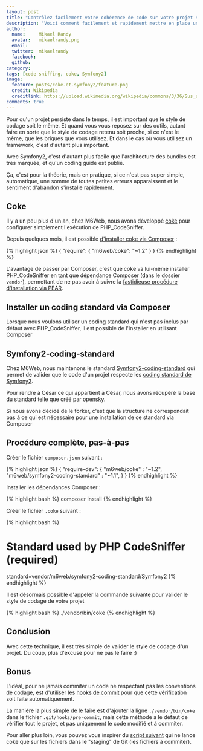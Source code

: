 ```yaml
---
layout: post
title: "Contrôlez facilement votre cohérence de code sur votre projet Symfony2 avec coke"
description: "Voici comment facilement et rapidement mettre en place un système de contrôle de la cohérence du code d'un projet Symfony2 avec coke"
author:
  name:     Mikael Randy
  avatar:   mikaelrandy.png
  email:
  twitter:  mikaelrandy
  facebook:
  github:
category:
tags: [code sniffing, coke, Symfony2]
image:
  feature: posts/coke-et-symfony2/feature.png
  credit: Wikipedia
  creditlink: https://upload.wikimedia.org/wikipedia/commons/3/36/Sus_scrofa_piglet.jpg
comments: true
---
```


Pour qu'un projet persiste dans le temps, il est important que le style de codage soit le même. Et quand vous vous reposez sur des outils, autant faire en sorte que le style de codage retenu soit proche, si ce n'est le même, que les briques que vous utilisez. Et dans le cas où vous utilisez un framework, c'est d'autant plus important.

Avec Symfony2, c'est d'autant plus facile que l'architecture des bundles est très marquée, et qu'un coding guide est publié.

Ça, c'est pour la théorie, mais en pratique, si ce n'est pas super simple, automatique, une somme de toutes petites erreurs apparaissent et le sentiment d'abandon s'installe rapidement.

## Coke

Il y a un peu plus d'un an, chez M6Web, nous avons développé [coke](/coke-pour-bien-sniffer-son-code) pour configurer simplement l'exécution de PHP_CodeSniffer.

Depuis quelques mois, il est possible [d'installer coke via Composer](https://github.com/BedrockStreaming/Coke/pull/4) :

{% highlight json %}
{
  "require": {
    "m6web/coke": "~1.2"
  }
}
{% endhighlight %}

L'avantage de passer par Composer, c'est que coke va lui-même installer PHP_CodeSniffer en tant que dépendance Composer (dans le dossier `vendor`), permettant de ne pas avoir à suivre la [fastidieuse procédure d'installation via PEAR](https://pear.php.net/manual/en/guide.users.commandline.installing.php).

## Installer un coding standard via Composer

Lorsque nous voulons utiliser un coding standard qui n'est pas inclus par défaut avec PHP_CodeSniffer, il est possible de l'installer en utilisant Composer

## Symfony2-coding-standard

Chez M6Web, nous maintenons le standard [Symfony2-coding-standard](https://github.com/BedrockStreaming/Symfony2-coding-standard) qui permet de valider que le code d'un projet respecte les [coding standard de Symfony2](https://symfony.com/doc/current/contributing/code/standards.html).

Pour rendre à César ce qui appartient à César, nous avons récupéré la base du standard telle que créé par [opensky](https://github.com/opensky).

Si nous avons décidé de le forker, c'est que la structure ne correspondait pas à ce qui est nécessaire pour une installation de ce standard via Composer

## Procédure complète, pas-à-pas

Créer le fichier `composer.json` suivant :

{% highlight json %}
{
  "require-dev": {
    "m6web/coke"                       : "~1.2",
    "m6web/symfony2-coding-standard"   : "~1.1",
  }
}
{% endhighlight %}

Installer les dépendances Composer :

{% highlight bash %}
composer install
{% endhighlight %}

Créer le fichier `.coke` suivant :

{% highlight bash %}
# Standard used by PHP CodeSniffer (required)
standard=vendor/m6web/symfony2-coding-standard/Symfony2
{% endhighlight %}

Il est désormais possible d'appeler la commande suivante pour valider le style de codage de votre projet

{% highlight bash %}
./vendor/bin/coke
{% endhighlight %}

## Conclusion

Avec cette technique, il est très simple de valider le style de codage d'un projet. Du coup, plus d'excuse pour ne pas le faire ;)

## Bonus

L'idéal, pour ne jamais commiter un code ne respectant pas les conventions de codage, est d'utiliser les [hooks de commit](https://git-scm.com/book/en/Customizing-Git-Git-Hooks) pour que cette vérification soit faite automatiquement.

La manière la plus simple de le faire est d'ajouter la ligne `./vendor/bin/coke` dans le fichier `.git/hooks/pre-commit`, mais cette méthode a le défaut de vérifier tout le projet, et pas uniquement le code modifié et à commiter.

Pour aller plus loin, vous pouvez vous inspirer du [script suivant](https://gist.github.com/JJK801/5867810) qui ne lance coke que sur les fichiers dans le "staging" de Git (les fichiers à commiter).


